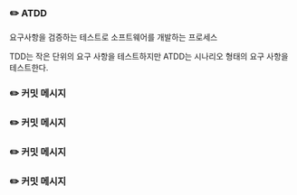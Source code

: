 ### ✏️ ATDD

요구사항을 검증하는 테스트로 소프트웨어를 개발하는 프로세스

TDD는 작은 단위의 요구 사항을 테스트하지만 ATDD는 시나리오 형태의 요구 사항을 테스트한다.

### ✏️ 커밋 메시지

### ✏️ 커밋 메시지

### ✏️ 커밋 메시지

### ✏️ 커밋 메시지
